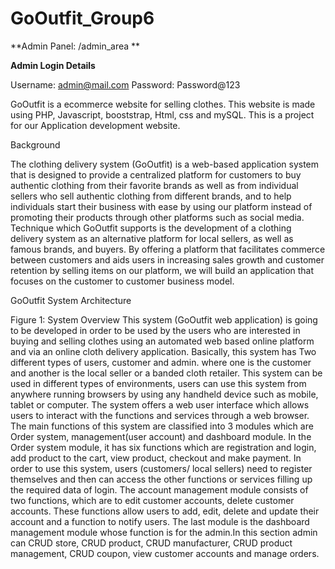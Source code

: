 # GoOutfit_Group6
**Admin Panel: /admin_area **

**Admin Login Details**

Username: admin@mail.com
Password: Password@123

GoOutfit is a ecommerce website for selling clothes. This website is made using PHP, Javascript, booststrap, Html, css and mySQL.
This is a project for our Application development website.

Background

The clothing delivery system (GoOutfit) is a web-based application system that is designed
to provide a centralized platform for customers to buy authentic clothing from their
favorite brands as well as from individual sellers who sell authentic clothing from different
brands, and to help individuals start their business with ease by using our platform instead
of promoting their products through other platforms such as social media.
Technique which GoOutfit supports is the development of a clothing delivery system as an
alternative platform for local sellers, as well as famous brands, and buyers. By offering a
platform that facilitates commerce between customers and aids users in increasing sales
growth and customer retention by selling items on our platform, we will build an application
that focuses on the customer to customer business model.


GoOutfit System Architecture

Figure 1: System Overview
This system (GoOutfit web application) is going to be developed in order to be used by the
users who are interested in buying and selling clothes using an automated web based
online platform and via an online cloth delivery application. Basically, this system has
Two different types of users, customer and admin. where one is the customer and another
is the local seller or a banded cloth retailer. This system can be used in different types of
environments, users can use this system from anywhere running browsers by using any
handheld device such as mobile, tablet or computer. The system offers a web user
interface which allows users to interact with the functions and services through a web
browser. The main functions of this system are classified into 3 modules which are Order
system, management(user account) and dashboard module. In the Order system
module, it has six functions which are registration and login, add product to the cart, view
product, checkout and make payment. In order to use this system, users (customers/ local
sellers) need to register themselves and then can access the other functions or services
filling up the required data of login. The account management module consists of two
functions, which are to edit customer accounts, delete customer accounts. These
functions allow users to add, edit, delete and update their account and a function to notify
users. The last module is the dashboard management module whose function is for the
admin.In this section admin can CRUD store, CRUD product, CRUD manufacturer, CRUD
product management, CRUD coupon, view customer accounts and manage orders.
